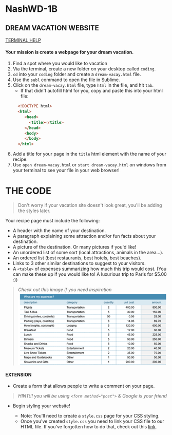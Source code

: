 # NashWD-1B

## DREAM VACATION WEBSITE
[TERMINAL HELP](https://github.com/sarah-codebug/NashWD-1A)

#### Your mission is create a webpage for your dream vacation.
1. Find a spot where you would like to vacation 
2. Via the terminal, create a new folder on your desktop called `coding`.
3. `cd` into your `coding` folder and create a `dream-vacay.html` file.
4. Use the `subl` command to open the file in Sublime. 
5. Click on the `dream-vacay.html` file, type `html` in the file, and hit `tab`. 
    * If that didn't autofill html for you, copy and paste this into your html file: 
    ``` HTML
      <!DOCTYPE html>     
      <html>
         <head>
           <title></title>
         </head>
         <body>
         </body>
      </html>
    ```
6. Add a title for your page in the `title` html element with the name of your recipe. 
7. Use `open dream-vacay.html` or `start dream-vacay.html` on windows from your terminal to see your file in your web browser!

# THE CODE
> Don't worry if your vacation site doesn't look great, you'll be adding the styles later. 

Your recipe page must include the following:

* A header with the name of your destination.
* A paragraph explaining some attraction and/or fun facts about your destination.
* A picture of the destination. Or many pictures if you'd like!
* An unordered list of some sort (local attractions, animals in the area...).
* An ordered list (best restaurants, best hotels, best beaches).
* Links to 3 other similar destinations to suggest to your visitors.
* A `<table>` of expenses summarizing how much this trip would cost. (You can make these up if you would like to! A luxurious trip to Paris for $5.00 :)) 

> *Check out this image if you need inspiration* ![table](/table-image.png) 

#### EXTENSION

* Create a form that allows people to write a comment on your page. 
> *HINT!!! you will be using `<form method="post">` & Google is your friend*
* Begin styling your website!

    * Note: You'll need to create a `style.css` page for your CSS styling.
    * Once you've created `style.css` you need to link your CSS file to our HTML file. If you've forgotten how to do that, check out this [link](https://teamtreehouse.com/community/htmlcss-linking).




